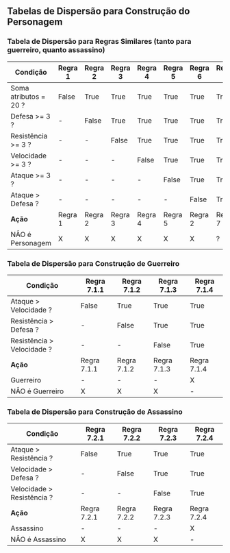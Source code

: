 ## Tabelas de Dispersão para Construção do Personagem


### Tabela de Dispersão para Regras Similares (tanto para guerreiro, quanto assassino)

| **Condição**           | Regra 1 | Regra 2 | Regra 3 | Regra 4 | Regra 5 | Regra 6 | Regra 7 |
|------------------------|---------|---------|---------|---------|---------|---------|---------|
| Soma atributos = 20 ?  | False   | True    | True    | True    | True    | True    | True    |
| Defesa >= 3 ?          | -       | False   | True    | True    | True    | True    | True    |
| Resistência >= 3 ?     | -       | -       | False   | True    | True    | True    | True    |
| Velocidade >= 3 ?      | -       | -       | -       | False   | True    | True    | True    |
| Ataque >= 3 ?          | -       | -       | -       | -       | False   | True    | True    |
| Ataque > Defesa ?      | -       | -       | -       | -       | -       | False   | True    |
| **Ação**               | Regra 1 | Regra 2 | Regra 3 | Regra 4 | Regra 5 | Regra 2 | Regra 7 |
| NÃO é Personagem       | X       | X       | X       | X       | X       | X       | ?       |


### Tabela de Dispersão para Construção de Guerreiro

| **Condição**               | Regra 7.1.1 | Regra 7.1.2 | Regra 7.1.3 | Regra 7.1.4 |
|----------------------------|-------------|-------------|-------------|-------------|
| Ataque > Velocidade ?      | False       | True        | True        | True        |
| Resistência > Defesa ?     | -           | False       | True        | True        |
| Resistência > Velocidade ? | -           | -           | False       | True        |
| **Ação**                   | Regra 7.1.1 | Regra 7.1.2 | Regra 7.1.3 | Regra 7.1.4 |
| Guerreiro                  | -           | -           | -           | X           |
| NÃO é Guerreiro            | X           | X           | X           | -           |


### Tabela de Dispersão para Construção de Assassino

| **Condição**               | Regra 7.2.1 | Regra 7.2.2 | Regra 7.2.3 | Regra 7.2.4 |
|----------------------------|-------------|-------------|-------------|-------------|
| Ataque > Resistência ?     | False       | True        | True        | True        |
| Velocidade > Defesa ?      | -           | False       | True        | True        |
| Velocidade > Resistência ? | -           | -           | False       | True        |
| **Ação**                   | Regra 7.2.1 | Regra 7.2.2 | Regra 7.2.3 | Regra 7.2.4 |
| Assassino                  | -           | -           | -           | X           |
| NÃO é Assassino            | X           | X           | X           | -           |